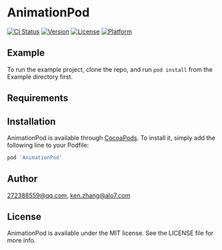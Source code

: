 # AnimationPod

[![CI Status](https://img.shields.io/travis/272388559@qq.com/AnimationPod.svg?style=flat)](https://travis-ci.org/272388559@qq.com/AnimationPod)
[![Version](https://img.shields.io/cocoapods/v/AnimationPod.svg?style=flat)](https://cocoapods.org/pods/AnimationPod)
[![License](https://img.shields.io/cocoapods/l/AnimationPod.svg?style=flat)](https://cocoapods.org/pods/AnimationPod)
[![Platform](https://img.shields.io/cocoapods/p/AnimationPod.svg?style=flat)](https://cocoapods.org/pods/AnimationPod)

## Example

To run the example project, clone the repo, and run `pod install` from the Example directory first.

## Requirements

## Installation

AnimationPod is available through [CocoaPods](https://cocoapods.org). To install
it, simply add the following line to your Podfile:

```ruby
pod 'AnimationPod'
```

## Author

272388559@qq.com, ken.zhang@alo7.com

## License

AnimationPod is available under the MIT license. See the LICENSE file for more info.
